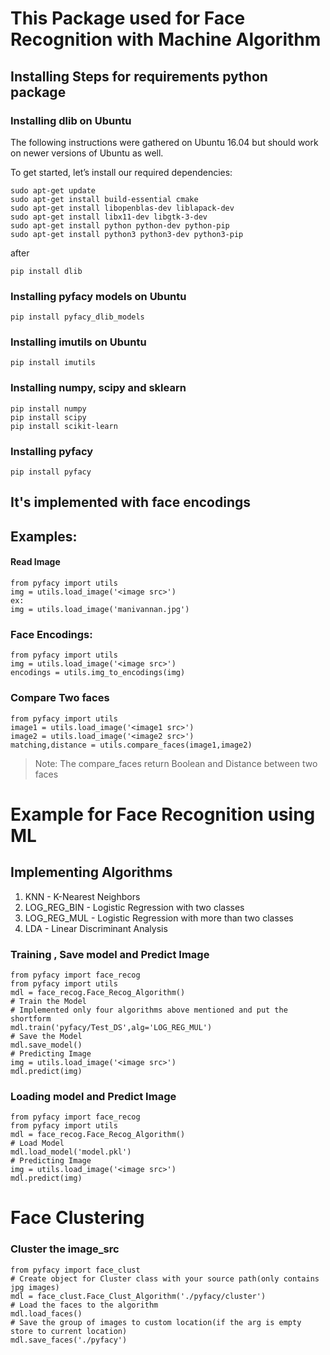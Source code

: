 # This Package used for Face Recognition with Machine Algorithm

## Installing Steps for requirements python package
### Installing dlib on Ubuntu
The following instructions were gathered on Ubuntu 16.04 but should work on newer versions of Ubuntu as well.

To get started, let’s install our required dependencies:

```
sudo apt-get update
sudo apt-get install build-essential cmake
sudo apt-get install libopenblas-dev liblapack-dev
sudo apt-get install libx11-dev libgtk-3-dev
sudo apt-get install python python-dev python-pip
sudo apt-get install python3 python3-dev python3-pip
```
after
```
pip install dlib
```
### Installing pyfacy models on Ubuntu

```
pip install pyfacy_dlib_models
```
### Installing imutils on Ubuntu
```
pip install imutils
```
### Installing numpy, scipy and sklearn
```
pip install numpy
pip install scipy
pip install scikit-learn
```
### Installing pyfacy
```
pip install pyfacy
```

## It's implemented with face encodings

## Examples:

#### Read Image
```
from pyfacy import utils
img = utils.load_image('<image src>')
ex:
img = utils.load_image('manivannan.jpg')
```

### Face Encodings:
```
from pyfacy import utils
img = utils.load_image('<image src>')
encodings = utils.img_to_encodings(img)
```

### Compare Two faces
```
from pyfacy import utils
image1 = utils.load_image('<image1 src>')
image2 = utils.load_image('<image2 src>')
matching,distance = utils.compare_faces(image1,image2)
```
> Note: The compare_faces return Boolean and Distance between two faces

# Example for Face Recognition using ML

## Implementing Algorithms

1. KNN - K-Nearest Neighbors
2. LOG_REG_BIN - Logistic Regression with two classes
3. LOG_REG_MUL - Logistic Regression with more than two classes
4. LDA - Linear Discriminant Analysis

### Training , Save model and Predict Image
```
from pyfacy import face_recog
from pyfacy import utils
mdl = face_recog.Face_Recog_Algorithm()
# Train the Model
# Implemented only four algorithms above mentioned and put the shortform
mdl.train('pyfacy/Test_DS',alg='LOG_REG_MUL')
# Save the Model
mdl.save_model()
# Predicting Image
img = utils.load_image('<image src>')
mdl.predict(img)
```

### Loading model and Predict Image
```
from pyfacy import face_recog
from pyfacy import utils
mdl = face_recog.Face_Recog_Algorithm()
# Load Model
mdl.load_model('model.pkl')
# Predicting Image
img = utils.load_image('<image src>')
mdl.predict(img)
```

# Face Clustering
### Cluster the image_src
```
from pyfacy import face_clust
# Create object for Cluster class with your source path(only contains jpg images)
mdl = face_clust.Face_Clust_Algorithm('./pyfacy/cluster')
# Load the faces to the algorithm
mdl.load_faces()
# Save the group of images to custom location(if the arg is empty store to current location)
mdl.save_faces('./pyfacy')
